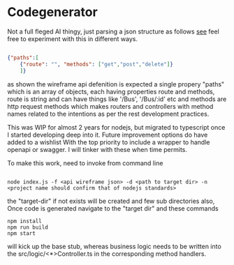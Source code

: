 # Codegenerator 

Not a full fleged AI thingy, just parsing a json structure as follows [see](./sample-spec.json) feel free to experiment with this in different ways.

```json

{"paths":[
    {"route": "", "methods": ["get","post","delete"]}
    ]}
```

as shown the wireframe api defenition is expected a single propery "paths" which is an array of objects, each having properties route and methods, route is string and can have things like '/Bus', '/Bus/:id' etc and methods are http request methods which makes routers and controllers with method names related to the intentions as per the rest development practices. 

This was WIP for almost 2 years for nodejs, but migrated to typescript once I started developing deep into it. Future improvement options do have added to a wishlist  With the top priority to include a wrapper to handle openapi or swagger. I will tinker with these when time permits. 

To make this work, need to invoke from command line

```

node index.js -f <api wireframe json> -d <path to target dir> -n <project name should confirm that of nodejs standards> 

```

the "target-dir" if not exists will be created and few sub directories also, Once code is generated navigate to the "target dir" and these commands

```
npm install
npm run build
npm start

```

will kick up the base stub, whereas business logic needs to be written into the src/logic/<*>Controller.ts in the corresponding method handlers.